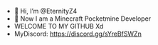 - 👋 Hi, I’m @EternityZ4
- 💞️ Now I am a Minecraft Pocketmine Developer
- WELCOME TO MY GITHUB Xd
- MyDiscord: https://discord.gg/sYreBfSWZn

<!---
EternityZ4/EternityZ4 is a ✨ special ✨ repository because its `README.md` (this file) appears on your GitHub profile.
You can click the Preview link to take a look at your changes.
--->

